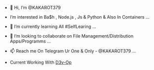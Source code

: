 - 👋 Hi, I’m @KAKAROT379
- I’m interested in Ba$h , Node.js , Js & Python & Also In Containers ...
- 🌱 I’m currently learning All #SelfLearing ...
- 💞️ I’m looking to collaborate on File Management/Distribution Apps/Programms ...
- 📫 Reach me On Telegram Ur One & Only - @KAKAROT379 ...

- Current Working With [D3v-Op](https://github.com/D3v-Op)
